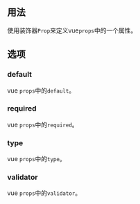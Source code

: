 ## 用法

使用装饰器`Prop`来定义vue`props`中的一个属性。

[](./code-usage.ts ':include :type=code typescript')

## 选项

### default

vue `props`中的`default`。

[](./code-option-default.ts ':include :type=code typescript')

### required

vue `props`中的`required`。

[](./code-option-required.ts ':include :type=code typescript')

### type

vue `props`中的`type`。

[](./code-option-type.ts ':include :type=code typescript')

### validator

vue `props`中的`validator`。

[](./code-option-validator.ts ':include :type=code typescript')